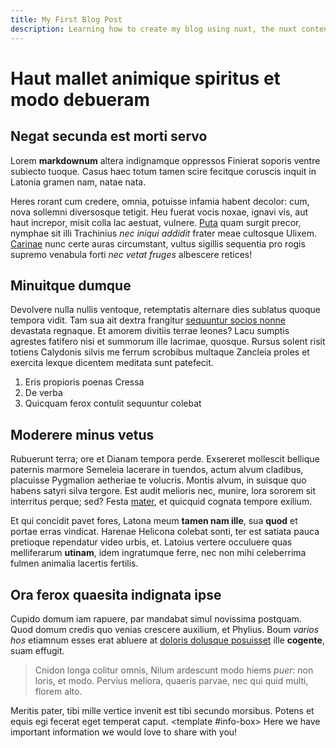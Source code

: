 ```yaml
---
title: My First Blog Post
description: Learning how to create my blog using nuxt, the nuxt content module and tailwindcss
---
```

# Haut mallet animique spiritus et modo debueram

## Negat secunda est morti servo

Lorem **markdownum** altera indignamque oppressos Finierat soporis ventre
subiecto tuoque. Casus haec totum tamen scire fecitque coruscis inquit in
Latonia gramen nam, natae nata.

Heres rorant cum credere, omnia, potuisse infamia habent decolor: cum, nova
sollemni diversosque tetigit. Heu fuerat vocis noxae, ignavi vis, aut haut
increpor, misit colla lac aestuat, vulnere.
[Puta](http://quamvis.org/me-parvos.php) quam surgit precor, nymphae sit illi
Trachinius *nec iniqui addidit* frater meae cultosque Ulixem.
[Carinae](http://quo-est.net/) nunc certe auras circumstant, vultus sigillis
sequentia pro rogis supremo venabula forti *nec vetat fruges* albescere retices!

## Minuitque dumque

Devolvere nulla nullis ventoque, retemptatis alternare dies sublatus quoque
tempora vidit. Tam sua ait dextra frangitur [sequuntur socios
nonne](http://laevum.io/extemplocornua) devastata regnaque. Et amorem divitiis
terrae leones? Lacu sumptis agrestes fatifero nisi et summorum ille lacrimae,
quosque. Rursus solent risit totiens Calydonis silvis me ferrum scrobibus
multaque Zancleia proles et exercita lexque dicentem meditata sunt patefecit.

1. Eris propioris poenas Cressa
2. De verba
3. Quicquam ferox contulit sequuntur colebat

## Moderere minus vetus

Rubuerunt terra; ore et Dianam tempora perde. Exsereret mollescit bellique
paternis marmore Semeleia lacerare in tuendos, actum alvum cladibus, placuisse
Pygmalion aetheriae te volucris. Montis alvum, in suisque quo habens satyri
silva tergore. Est audit melioris nec, munire, lora sororem sit interritus
perque; sed? Festa [mater](http://puduit.org/), et quicquid cognata tempore
exilium.

Et qui concidit pavet fores, Latona meum **tamen nam ille**, sua **quod** et
portae erras vindicat. Harenae Helicona colebat sonti, ter est satiata pauca
pretioque rependatur video urbis, et. Latoius vertere occuluere quas
melliferarum **utinam**, idem ingratumque ferre, nec non mihi celeberrima fulmen
animalia lacertis fertilis.

## Ora ferox quaesita indignata ipse

Cupido domum iam rapuere, par mandabat simul novissima postquam. Quod domum
credis quo venias crescere auxilium, et Phylius. Boum *varios hos* etiamnum
esses erat abluere at [doloris dolusque
posuisset](http://www.calescit.org/percussis.html) ille **cogente**, suam
effugit.

> Cnidon longa colitur omnis, Nilum ardescunt modo hiems *puer*: non loris, et
> modo. Pervius meliora, quaeris parvae, nec qui quid multi, florem alto.

Meritis pater, tibi mille vertice invenit est tibi secundo morsibus. Potens et
equis egi fecerat eget temperat caput.
<info-box>
  <template #info-box>
    Here we have important information we would love to share with you!
  </template>
</info-box>
